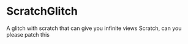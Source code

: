 # ScratchGlitch
A glitch with scratch that can give you infinite views
Scratch, can you please patch this
